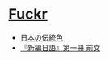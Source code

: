 # [Fuckr](http://fuckr.github.io/)
- [日本の伝統色](http://fuckr.github.io/colors)
- [『新編日語』第一冊 前文](http://fuckr.github.io/zenbun-1)
